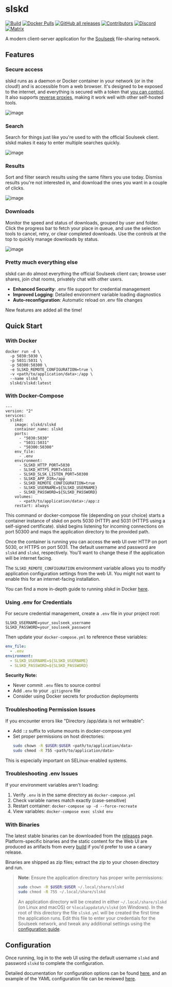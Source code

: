 # slskd

[![Build](https://img.shields.io/github/actions/workflow/status/slskd/slskd/ci.yml?branch=master&logo=github)](https://github.com/slskd/slskd/actions/workflows/ci.yml)
[![Docker Pulls](https://img.shields.io/docker/pulls/slskd/slskd?logo=docker)](https://hub.docker.com/r/slskd/slskd)
[![GitHub all releases](https://img.shields.io/github/downloads/slskd/slskd/total?logo=github&color=brightgreen)](https://github.com/slskd/slskd/releases)
[![Contributors](https://img.shields.io/github/contributors/slskd/slskd?logo=github)](https://github.com/slskd/slskd/graphs/contributors)
[![Discord](https://img.shields.io/discord/971446666257391616?label=Discord&logo=discord)](https://slskd.org/discord)
[![Matrix](https://img.shields.io/badge/Matrix-%3F%20online-na?logo=matrix&color=brightgreen)](https://slskd.org/matrix)

A modern client-server application for the [Soulseek](https://www.slsknet.org/news/) file-sharing network.

## Features

### Secure access

slskd runs as a daemon or Docker container in your network (or in the cloud!) and is accessible from a web browser.  It's designed to be exposed to the internet, and everything is secured with a token that [you can control](https://github.com/slskd/slskd/blob/master/docs/config.md#authentication).  It also supports [reverse proxies](https://github.com/slskd/slskd/blob/master/docs/reverse_proxy.md), making it work well with other self-hosted tools.

![image](https://user-images.githubusercontent.com/17145758/193290217-0e6d87f5-a547-4451-8d90-d554a902716c.png)

### Search

Search for things just like you're used to with the official Soulseek client.  slskd makes it easy to enter multiple searches quickly.

![image](https://user-images.githubusercontent.com/17145758/193286989-30bd524d-81b6-4721-bd72-e4438c2b7b69.png)

### Results

Sort and filter search results using the same filters you use today.  Dismiss results you're not interested in, and download the ones you want in a couple of clicks.

![image](https://user-images.githubusercontent.com/17145758/193288396-dc3cc83d-6d93-414a-93f6-cea0696ac245.png)

### Downloads

Monitor the speed and status of downloads, grouped by user and folder.  Click the progress bar to fetch your place in queue, and use the selection tools to cancel, retry, or clear completed downloads.  Use the controls at the top to quickly manage downloads by status.

![image](https://user-images.githubusercontent.com/17145758/193289840-3aee153f-3656-4f15-b086-8b1ca25d38bb.png)

### Pretty much everything else

slskd can do almost everything the official Soulseek client can; browse user shares, join chat rooms, privately chat with other users.

- **Enhanced Security**: .env file support for credential management
- **Improved Logging**: Detailed environment variable loading diagnostics
- **Auto-reconfiguration**: Automatic reload on .env file changes

New features are added all the time!

## Quick Start

### With Docker

```shell
docker run -d \
  -p 5030:5030 \
  -p 5031:5031 \
  -p 50300:50300 \
  -e SLSKD_REMOTE_CONFIGURATION=true \
  -v <path/to/application/data>:/app \
  --name slskd \
  slskd/slskd:latest
```

### With Docker-Compose

```
---
version: "2"
services:
  slskd:
    image: slskd/slskd
    container_name: slskd
    ports:
      - "5030:5030"
      - "5031:5031"
      - "50300:50300"
    env_file:
      - .env
    environment:
      - SLSKD_HTTP_PORT=5030
      - SLSKD_HTTPS_PORT=5031
      - SLSKD_SLSK_LISTEN_PORT=50300
      - SLSKD_APP_DIR=/app
      - SLSKD_REMOTE_CONFIGURATION=true
      - SLSKD_USERNAME=${SLSKD_USERNAME}
      - SLSKD_PASSWORD=${SLSKD_PASSWORD}
    volumes:
      - <path/to/application/data>:/app:z
    restart: always
```

This command or docker-compose file (depending on your choice) starts a container instance of slskd on ports 5030 (HTTP) and 5031 (HTTPS using a self-signed certificate). slskd begins listening for incoming connections on port 50300 and maps the application directory to the provided path.

Once the container is running you can access the web UI over HTTP on port 5030, or HTTPS on port 5031.  The default username and password are `slskd` and `slskd`, respectively.  You'll want to change these if the application will be internet facing.

The `SLSKD_REMOTE_CONFIGURATION` environment variable allows you to modify application configuration settings from the web UI.  You might not want to enable this for an internet-facing installation.

You can find a more in-depth guide to running slskd in Docker [here](https://github.com/slskd/slskd/blob/master/docs/docker.md).

### Using .env for Credentials

For secure credential management, create a `.env` file in your project root:

```env
SLSKD_USERNAME=your_soulseek_username
SLSKD_PASSWORD=your_soulseek_password
```

Then update your `docker-compose.yml` to reference these variables:

```yaml
env_file:
  - .env
environment:
  - SLSKD_USERNAME=${SLSKD_USERNAME}
  - SLSKD_PASSWORD=${SLSKD_PASSWORD}
```

**Security Note:** 
- Never commit `.env` files to source control
- Add `.env` to your `.gitignore` file
- Consider using Docker secrets for production deployments

### Troubleshooting Permission Issues

If you encounter errors like "Directory /app/data is not writeable":
- Add `:z` suffix to volume mounts in docker-compose.yml
- Set proper permissions on host directories:
  ```bash
  sudo chown -R $USER:$USER <path/to/application/data>
  sudo chmod -R 755 <path/to/application/data>
  ```
This is especially important on SELinux-enabled systems.

### Troubleshooting .env Issues

If your environment variables aren't loading:
1. Verify `.env` is in the same directory as `docker-compose.yml`
2. Check variable names match exactly (case-sensitive)
3. Restart container: `docker-compose up -d --force-recreate`
4. View variables: `docker-compose exec slskd env`

### With Binaries

The latest stable binaries can be downloaded from the [releases](https://github.com/slskd/slskd/releases) page. Platform-specific binaries and the static content for the Web UI are produced as artifacts from every [build](https://github.com/slskd/slskd/actions?query=workflow%3ACI) if you'd prefer to use a canary release.

Binaries are shipped as zip files; extract the zip to your chosen directory and run.

> **Note**: Ensure the application directory has proper write permissions:
> ```bash
> sudo chown -R $USER:$USER ~/.local/share/slskd
> sudo chmod -R 755 ~/.local/share/slskd
> ```
>
> An application directory will be created in either `~/.local/share/slskd` (on Linux and macOS) or `%localappdata%/slskd` (on Windows).  In the root of this directory the file `slskd.yml` will be created the first time the application runs.  Edit this file to enter your credentials for the Soulseek network, and tweak any additional settings using the [configuration guide](https://github.com/slskd/slskd/blob/master/docs/config.md).

## Configuration

Once running, log in to the web UI using the default username `slskd` and password `slskd` to complete the configuration.

Detailed documentation for configuration options can be found [here](https://github.com/slskd/slskd/blob/master/docs/config.md), and an example of the YAML configuration file can be reviewed [here](https://github.com/slskd/slskd/blob/master/config/slskd.example.yml).
